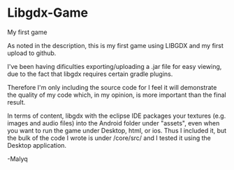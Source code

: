 # Libgdx-Game
My first game

As noted in the description, this is my first game using LIBGDX and my first upload to github.

I've been having dificulties exporting/uploading a .jar file for easy viewing, due to the fact
that libgdx requires certain gradle plugins.

Therefore I'm only including the source code for I feel it will demonstrate the quality of my code 
which, in my opinion, is more important than the final result. 

In terms of content, libgdx with the eclipse IDE packages your textures (e.g. images and audio files)
into the Android folder under "assets", even when you want to run the game under Desktop, html, or ios. 
Thus I included it, but the bulk of the code I wrote is under /core/src/ and I tested it using the Desktop
application.

-Malyq
